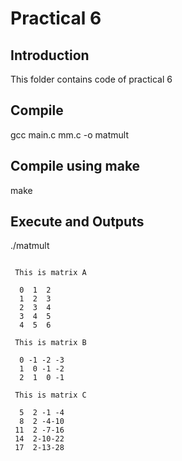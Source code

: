 # Practical 6

## Introduction
This folder contains code of practical 6

## Compile

gcc main.c mm.c -o matmult

## Compile using make

make

## Execute and Outputs

./matmult
```

 This is matrix A

  0  1  2
  1  2  3
  2  3  4
  3  4  5
  4  5  6

 This is matrix B

  0 -1 -2 -3
  1  0 -1 -2
  2  1  0 -1

 This is matrix C

  5  2 -1 -4
  8  2 -4-10
 11  2 -7-16
 14  2-10-22
 17  2-13-28 
 ```